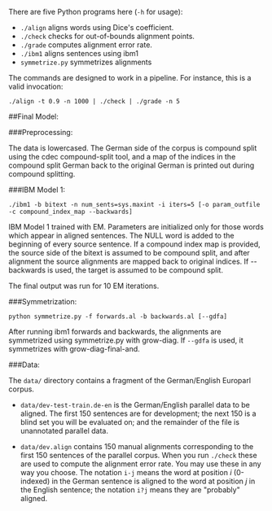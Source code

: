 There are five Python programs here (`-h` for usage):

 - `./align` aligns words using Dice's coefficient.
 - `./check` checks for out-of-bounds alignment points.
 - `./grade` computes alignment error rate.
 - `./ibm1` aligns sentences using ibm1
 - `symmetrize.py` symmetrizes alignments

The commands are designed to work in a pipeline. For instance, this is a valid invocation:

    ./align -t 0.9 -n 1000 | ./check | ./grade -n 5

##Final Model:

###Preprocessing:

The data is lowercased. The German side of the corpus is compound split using the cdec compound-split tool, and a map of the indices in the compound split German back to the original German is printed out during compound splitting.

###IBM Model 1:

`./ibm1 -b bitext -n num_sents=sys.maxint -i iters=5 [-o param_outfile -c compound_index_map --backwards]`

IBM Model 1 trained with EM. Parameters are initialized only for those words which appear in aligned sentences. The NULL word is added to the beginning of every source sentence. If a compound index map is provided, the source side of the bitext is assumed to be compound split, and after alignment the source alignments are mapped back to original indices. If --backwards is used, the target is assumed to be compound split.

The final output was run for 10 EM iterations.

###Symmetrization:

`python symmetrize.py -f forwards.al -b backwards.al [--gdfa]`

After running ibm1 forwards and backwards, the alignments are symmetrized using symmetrize.py with grow-diag. If `--gdfa` is used, it symmetrizes with grow-diag-final-and.

###Data:

The `data/` directory contains a fragment of the German/English Europarl corpus.

 - `data/dev-test-train.de-en` is the German/English parallel data to be aligned. The first 150 sentences are for development; the next 150 is a blind set you will be evaluated on; and the remainder of the file is unannotated parallel data.

 - `data/dev.align` contains 150 manual alignments corresponding to the first 150 sentences of the parallel corpus. When you run `./check` these are used to compute the alignment error rate. You may use these in any way you choose. The notation `i-j` means the word at position *i* (0-indexed) in the German sentence is aligned to the word at position *j* in the English sentence; the notation `i?j` means they are "probably" aligned.

